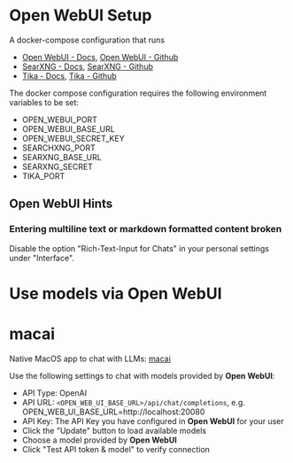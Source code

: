 # Open WebUI Setup

A docker-compose configuration that runs

- [Open WebUI - Docs](https://docs.openwebui.com/), [Open WebUI - Github](https://github.com/open-webui/open-webui)
- [SearXNG - Docs](https://docs.searxng.org/), [SearXNG - Github](https://github.com/searxng/searxng)
- [Tika - Docs](https://tika.apache.org/), [Tika - Github](https://github.com/apache/tika)

The docker compose configuration requires the following environment variables to be set:

- OPEN_WEBUI_PORT
- OPEN_WEBUI_BASE_URL
- OPEN_WEBUI_SECRET_KEY
- SEARCHXNG_PORT
- SEARXNG_BASE_URL
- SEARXNG_SECRET
- TIKA_PORT

## Open WebUI Hints

### Entering multiline text or markdown formatted content broken

Disable the option "Rich-Text-Input for Chats" in your personal settings under "Interface".

# Use models via Open WebUI

# macai

Native MacOS app to chat with LLMs: [macai](https://github.com/Renset/macai)

Use the following settings to chat with models provided by __Open WebUI__:

- API Type: OpenAI
- API URL: `<OPEN_WEB_UI_BASE_URL>/api/chat/completions`, e.g. OPEN_WEB_UI_BASE_URL=http://localhost:20080
- API Key: The API Key you have configured in __Open WebUI__ for your user
- Click the "Update" button to load available models
- Choose a model provided by __Open WebUI__
- Click "Test API token & model" to verify connection